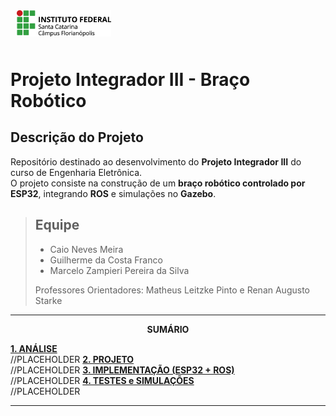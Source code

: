 <img src="Imagens/ifsc-logo.png"
     width="30%"
     style="padding: 10px">

# Projeto Integrador III - Braço Robótico

## Descrição do Projeto
Repositório destinado ao desenvolvimento do **Projeto Integrador III** do curso de Engenharia Eletrônica.  
O projeto consiste na construção de um **braço robótico controlado por ESP32**, integrando **ROS** e simulações no **Gazebo**.

>## Equipe
>- Caio Neves Meira
>- Guilherme da Costa Franco
>- Marcelo Zampieri Pereira da Silva  
>
>Professores Orientadores: Matheus Leitzke Pinto e Renan Augusto Starke

---

<p align=center><strong>SUMÁRIO</strong></p>

[**1. ANÁLISE**](./analise.md)<br> //PLACEHOLDER
[**2. PROJETO**](./projeto.md)<br> //PLACEHOLDER
[**3. IMPLEMENTAÇÃO (ESP32 + ROS)**](./implementacao.md)<br> //PLACEHOLDER
[**4. TESTES e SIMULAÇÕES**](./testes.md)<br> //PLACEHOLDER

---
